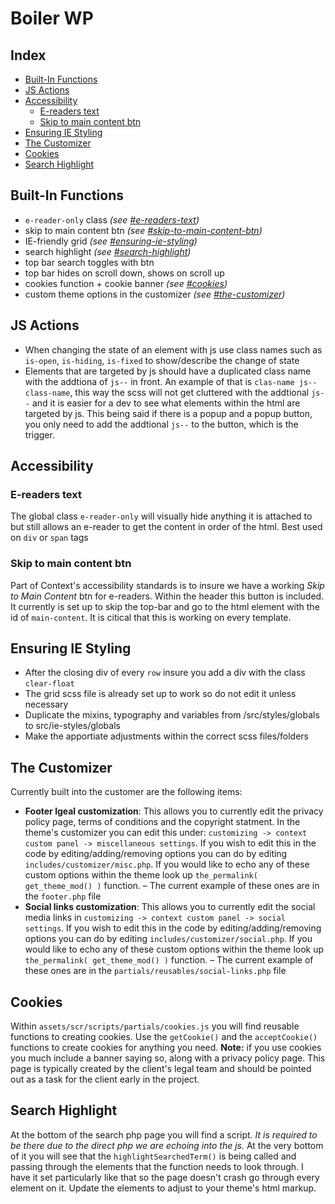 # Boiler WP

## Index
- [Built-In Functions](#built-in-functions)
- [JS Actions](#js-actions)
- [Accessibility](#accessibility)
	- [E-readers text](#e-readers-text)
	- [Skip to main content btn](#skip-to-main-content-btn)
- [Ensuring IE Styling](#ensuring-ie-styling)
- [The Customizer](#the-customizer)
- [Cookies](#cookies)
- [Search Highlight](#search-highlight)


## Built-In Functions
- `e-reader-only` class *(see [#e-readers-text](#e-readers-text))*
- skip to main content btn *(see [#skip-to-main-content-btn](#skip-to-main-content-btn))*
- IE-friendly grid *(see [#ensuring-ie-styling](#ensuring-ie-styling))*
- search highlight *(see [#search-highlight](#search-highlight))*
- top bar search toggles with btn
- top bar hides on scroll down, shows on scroll up
- cookies function + cookie banner *(see [#cookies](#cookies))*
- custom theme options in the customizer *(see [#the-customizer](#the-customizer))*

## JS Actions
- When changing the state of an element with js use class names such as `is-open`, `is-hiding`, `is-fixed` to show/describe the change of state
- Elements that are targeted by js should have a duplicated class name with the addtiona of `js--` in front. An example of that is `clas-name js--class-name`, this way the scss will not get cluttered with the addtional `js--` and it is easier for a dev to see what elements within the html are targeted by js. This being said if there is a popup and a popup button, you only need to add the addtional `js--` to the button, which is the trigger. 


## Accessibility

### E-readers text
The global class `e-reader-only` will visually hide anything it is attached to but still allows an e-reader to get the content in order of the html. Best used on `div` or `span` tags

### Skip to main content btn
Part of Context's accessibility standards is to insure we have a working *Skip to Main Content* btn for e-readers. Within the header this button is included. It currently is set up to skip the top-bar and go to the html element with the id of `main-content`. It is citical that this is working on every template. 


## Ensuring IE Styling
- After the closing div of every `row` insure you add a div with the class `clear-float`
- The grid scss file is already set up to work so do not edit it unless necessary
- Duplicate the mixins, typography and variables from /src/styles/globals to src/ie-styles/globals
- Make the apportiate adjustments within the correct scss files/folders 


## The Customizer
Currently built into the customer are the following items:
- **Footer lgeal customization**: This allows you to currently edit the privacy policy page, terms of conditions and the copyright statment. In the theme's customizer you can edit this under: `customizing -> context custom panel -> miscellaneous settings`. If you wish to edit this in the code by editing/adding/removing options you can do by editing `includes/customizer/misc.php`. If you would like to echo any of these custom options within the theme look up `the_permalink( get_theme_mod() )` function. – The current example of these ones are in the `footer.php` file
- **Social links customization**: This allows you to currently edit the social media links in `customizing -> context custom panel -> social settings`. If you wish to edit this in the code by editing/adding/removing options you can do by editing `includes/customizer/social.php`. If you would like to echo any of these custom options within the theme look up `the_permalink( get_theme_mod() )` function. – The current example of these ones are in the `partials/reusables/social-links.php` file


## Cookies
Within `assets/scr/scripts/partials/cookies.js` you will find reusable functions to creating cookies. Use the `getCookie()` and the `acceptCookie()` functions to create cookies for anything you need. **Note:** if you use cookies you much include a banner saying so, along with a privacy policy page. This page is typically created by the client's legal team and should be pointed out as a task for the client early in the project. 


## Search Highlight
At the bottom of the search php page you will find a script. *It is required to be there due to the direct php we are echoing into the js.* At the very bottom of it you will see that the `highlightSearchedTerm()` is being called and passing through the elements that the function needs to look through. I have it set particularly like that so the page doesn't crash go through every element on it. Update the elements to adjust to your theme's html markup.
